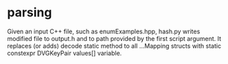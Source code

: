 # parsing

Given an input C++ file, such as enumExamples.hpp, hash.py writes modified file to output.h and to path provided by the first script argument. It replaces (or adds) decode static method to all ...Mapping structs with static constexpr DVGKeyPair<E> values[] variable.